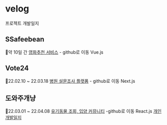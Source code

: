 # velog
프로젝트 개발일지

## SSafeebean
📅약 10일 간
[영화추천 서비스](https://github.com/Hyojeong721/ssafee_bean_client) - github로 이동
Vue.js

## Vote24
📅22.02.10 ~ 22.03.18
[병원 설문조사 플랫폼](https://github.com/Hyojeong721/velog/blob/default/Vote24.md) - github로 이동
Next.js

## 도와주개냥
📅22.03.01 ~ 22.04.08
[유기동물 조회, 입양 커뮤니티](https://github.com/pinako-and-the-geniuses/help-dogs-and-cats) -github로 이동
React.js
[개인개발일지](https://velog.io/@ase0574/%EB%8F%84%EC%99%80%EC%A3%BC%EA%B0%9C%EB%83%A5-%EA%B0%9C%EB%B0%9C%EC%9D%BC%EC%A7%80)
